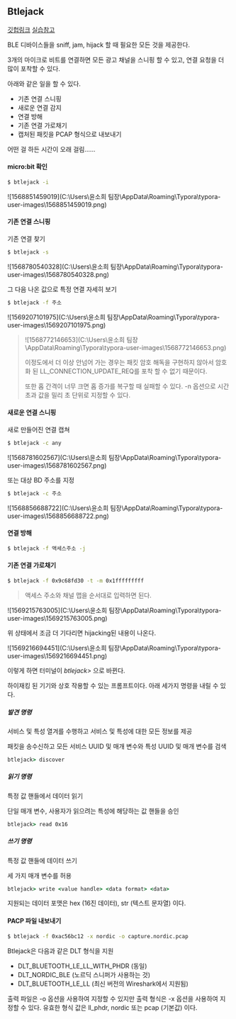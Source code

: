 ## Btlejack

[깃헙링크](https://github.com/virtualabs/btlejack) [실습참고](https://nis-summer-school.enisa.europa.eu/2018/cources/IOT/nis-summer-school-damien-cauquil-BLE-workshop.pdf)



BLE 디바이스들을 sniff, jam, hijack 할 때 필요한 모든 것을 제공한다.

3개의 마이크로 비트를 연결하면 모든 광고 채널을 스니핑 할 수 있고, 연결 요청을 더 많이 포착할 수 있다.



아래와 같은 일을 할 수 있다.

- 기존 연결 스니핑
- 새로운 연결 감지
- 연결 방해
- 기존 연결 가로채기
- 캡처된 패킷을 PCAP 형식으로 내보내기



어떤 걸 하든 시간이 오래 걸림......



#### micro:bit 확인

~~~cmd
$ btlejack -i
~~~

![1568851459019](C:\Users\윤소희 팀장\AppData\Roaming\Typora\typora-user-images\1568851459019.png)



#### 기존 연결 스니핑

기존 연결 찾기

~~~cmd
$ btlejack -s
~~~

![1568780540328](C:\Users\윤소희 팀장\AppData\Roaming\Typora\typora-user-images\1568780540328.png)



그 다음 나온 값으로 특정 연결 자세히 보기

~~~cmd
$ btlejack -f 주소
~~~

![1569207101975](C:\Users\윤소희 팀장\AppData\Roaming\Typora\typora-user-images\1569207101975.png)



> ![1568772146653](C:\Users\윤소희 팀장\AppData\Roaming\Typora\typora-user-images\1568772146653.png)
>
> 이정도에서 더 이상 안넘어 가는 경우는 패킷 암호 해독을 구현하지 않아서 암호화 된 LL_CONNECTION_UPDATE_REQ를 포착 할 수 없기 때문이다.
>
> 또한 홉 간격이 너무 크면 홉 증가를 복구할 때 실패할 수 있다. -n 옵션으로 시간 초과 값을 밀리 초 단위로 지정할 수 있다.



#### 새로운 연결 스니핑

새로 만들어진 연결 캡쳐

~~~cmd
$ btlejack -c any
~~~

![1568781602567](C:\Users\윤소희 팀장\AppData\Roaming\Typora\typora-user-images\1568781602567.png)



또는 대상 BD 주소를 지정

~~~cmd
$ btlejack -c 주소
~~~

![1568856688722](C:\Users\윤소희 팀장\AppData\Roaming\Typora\typora-user-images\1568856688722.png)



#### 연결 방해

~~~cmd
$ btlejack -f 액세스주소 -j
~~~





#### 기존 연결 가로채기

~~~cmd
$ btlejack -f 0x9c68fd30 -t -m 0x1fffffffff
~~~

> 액세스 주소와 채널 맵을 순서대로 입력하면 된다.

![1569215763005](C:\Users\윤소희 팀장\AppData\Roaming\Typora\typora-user-images\1569215763005.png)

위 상태에서 조금 더 기다리면 hijacking된 내용이 나온다.

![1569216694451](C:\Users\윤소희 팀장\AppData\Roaming\Typora\typora-user-images\1569216694451.png)



이렇게 하면 터미널이 *btlejack>* 으로 바뀐다.

하이재킹 된 기기와 상호 작용할 수 있는 프롬프트이다. 아래 세가지 명령을 내릴 수 있다.



##### 발견 명령

서비스 및 특성 열겨를 수행하고 서비스 및 특성에 대한 모든 정보를 제공

패킷을 송수신하고 모든 서비스 UUID 및 매개 변수와 특성 UUID 및 매개 변수를 검색

~~~cmd
btlejack> discover
~~~



##### 읽기 명령

특정 값 핸들에서 데이터 읽기

단일 매개 변수, 사용자가 읽으려는 특성에 해당하는 값 핸들을 승인

~~~cmd
btlejack> read 0x16
~~~



##### 쓰기 명령

특정 값 핸들에 데이터 쓰기

세 가지 매개 변수를 허용

~~~cmd
btlejack> write <value handle> <data format> <data>
~~~

지원되는 데이터 포맷은 hex (16진 데이터), str (텍스트 문자열) 이다.



#### PACP 파일 내보내기

~~~cmd
$ btlejack -f 0xac56bc12 -x nordic -o capture.nordic.pcap
~~~

Btlejack은 다음과 같은 DLT 형식을 지원

- DLT_BLUETOOTH_LE_LL_WITH_PHDR (동일)
- DLT_NORDIC_BLE (노르딕 스니퍼가 사용하는 것)
- DLT_BLUETOOTH_LE_LL (최신 버전의 Wireshark에서 지원됨)

출력 파일은 -o 옵션을 사용하여 지정할 수 있지만 출력 형식은 -x 옵션을 사용하여 지정할 수 있다. 유효한 형식 값은 ll_phdr, nordic 또는 pcap (기본값) 이다.